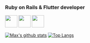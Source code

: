 ### Ruby on Rails & Flutter developer

<code><img height="40" src="https://img.favpng.com/12/17/20/ruby-on-rails-logo-png-favpng-WWh4ne9BvySijSjNB3de5DVLz.jpg"></code>
<code><img height="40" src="https://upload.wikimedia.org/wikipedia/commons/thumb/6/62/Ruby_On_Rails_Logo.svg/1200px-Ruby_On_Rails_Logo.svg.png"></code>
<code><img height="40" src="https://cdn-media-1.freecodecamp.org/images/MiAWLAfns7pPgptcHFFPe8UAwMhPTPp3WWgt"></code>

[![Max's github stats](https://github-readme-stats.vercel.app/api?username=seenewmax&show_icons=true&hide=stars&count_private=true)](https://github.com/anuraghazra/github-readme-stats)
[![Top Langs](https://github-readme-stats.vercel.app/api/top-langs/?username=seenewmax&layout=compact&langs_count=6&count_private=true)](https://github.com/anuraghazra/github-readme-stats)
  
<!-- 
<div align=center>
  [![Instagram Badge](https://img.shields.io/badge/-Instagram-dd2a7b?style=flat-square&logo=instagram&logoColor=white&link=https://www.instagram.com/seenewmax/?hl=ko)](https://www.instagram.com/seenewmax/?hl=ko)
  
  [![Hits](https://hits.seeyoufarm.com/api/count/incr/badge.svg?url=https%3A%2F%2Fgithub.com%2Fseenewmax%2Fhit-counter&count_bg=%23E85A71&title_bg=%23A5D296&icon=&icon_color=%23E7E7E7&title=hits&edge_flat=false)](https://hits.seeyoufarm.com)
  
</div>
 -->
